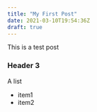 ```yaml
---
title: "My First Post"
date: 2021-03-10T19:54:36Z
draft: true
---
```


This is a test post

### Header 3

A list
- item1
- item2


